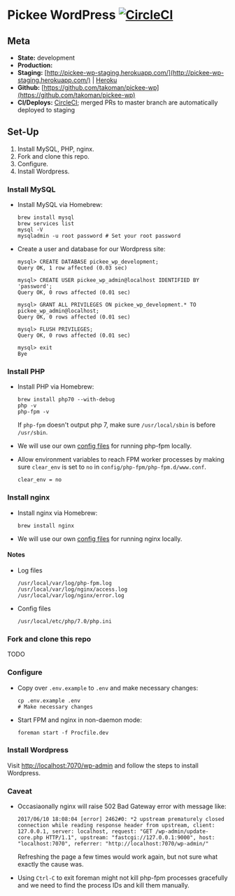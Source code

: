# Pickee WordPress [![CircleCI](https://circleci.com/gh/takoman/pickee-wp.svg?style=svg)](https://circleci.com/gh/takoman/pickee-wp)

## Meta

* __State:__ development
* __Production:__
* __Staging:__ [http://pickee-wp-staging.herokuapp.com/](http://pickee-wp-staging.herokuapp.com/) | [Heroku](https://dashboard.heroku.com/apps/pickee-wp-staging/resources)
* __Github:__ [https://github.com/takoman/pickee-wp](https://github.com/takoman/pickee-wp)
* __CI/Deploys:__ [CircleCI](https://circleci.com/gh/takoman/pickee-wp); merged PRs to master branch are automatically deployed to staging

## Set-Up

1. Install MySQL, PHP, nginx.
1. Fork and clone this repo.
1. Configure.
1. Install Wordpress.

### Install MySQL

* Install MySQL via Homebrew:
  ```
  brew install mysql
  brew services list
  mysql -V
  mysqladmin -u root password # Set your root password
  ```

* Create a user and database for our Wordpress site:
  ```
  mysql> CREATE DATABASE pickee_wp_development;
  Query OK, 1 row affected (0.03 sec)

  mysql> CREATE USER pickee_wp_admin@localhost IDENTIFIED BY 'password';
  Query OK, 0 rows affected (0.01 sec)

  mysql> GRANT ALL PRIVILEGES ON pickee_wp_development.* TO pickee_wp_admin@localhost;
  Query OK, 0 rows affected (0.01 sec)

  mysql> FLUSH PRIVILEGES;
  Query OK, 0 rows affected (0.01 sec)

  mysql> exit
  Bye
  ```

### Install PHP

* Install PHP via Homebrew:
  ```
  brew install php70 --with-debug
  php -v
  php-fpm -v
  ```

  If `php-fpm` doesn't output php 7, make sure `/usr/local/sbin` is before `/usr/sbin`.

* We will use our own [config files](config/php-fpm) for running php-fpm locally.

* Allow environment variables to reach FPM worker processes by making sure `clear_env` is
  set to `no` in `config/php-fpm/php-fpm.d/www.conf`.
  ```
  clear_env = no
  ```

### Install nginx

* Install nginx via Homebrew:
  ```
  brew install nginx
  ```

* We will use our own [config files](config/nginx) for running nginx locally.

#### Notes

* Log files
  ```
  /usr/local/var/log/php-fpm.log
  /usr/local/var/log/nginx/access.log
  /usr/local/var/log/nginx/error.log
  ```

* Config files
  ```
  /usr/local/etc/php/7.0/php.ini
  ```

### Fork and clone this repo
TODO

### Configure
* Copy over `.env.example` to `.env` and make necessary changes:
  ```
  cp .env.example .env
  # Make necessary changes
  ```

* Start FPM and nginx in non-daemon mode:
  ```
  foreman start -f Procfile.dev
  ```

### Install Wordpress
Visit [http://localhost:7070/wp-admin](http://localhost:7070/wp-admin) and follow the steps to install Wordpress.

### Caveat
* Occasiaonally nginx will raise 502 Bad Gateway error with message like:
  ```
  2017/06/10 18:08:04 [error] 2462#0: *2 upstream prematurely closed connection while reading response header from upstream, client: 127.0.0.1, server: localhost, request: "GET /wp-admin/update-core.php HTTP/1.1", upstream: "fastcgi://127.0.0.1:9000", host: "localhost:7070", referrer: "http://localhost:7070/wp-admin/"
  ```
  Refreshing the page a few times would work again, but not sure what exactly the cause was.

* Using `Ctrl-C` to exit foreman might not kill php-fpm processes gracefully and we need to find the process IDs and kill them manually.
